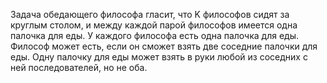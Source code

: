 Задача обедающего философа гласит, что K философов сидят за круглым столом, и между каждой парой философов имеется одна палочка для еды. 
У каждого философа есть одна палочка для еды. 
Философ может есть, если он сможет взять две соседние палочки для еды. 
Одну палочку для еды может взять в руки любой из соседних с ней последователей, но не оба. 